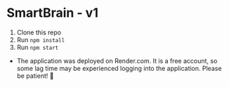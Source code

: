 # SmartBrain - v1

1. Clone this repo
2. Run `npm install`
3. Run `npm start`

* The application was deployed on Render.com. It is a free account, so some lag time may be experienced logging into the application. Please be patient! 🙂
